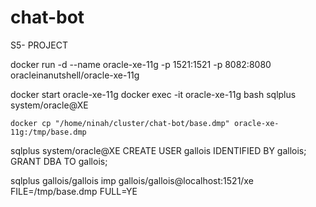 # chat-bot
S5- PROJECT 

docker run -d --name oracle-xe-11g -p 1521:1521 -p 8082:8080 oracleinanutshell/oracle-xe-11g


docker start oracle-xe-11g
docker exec -it oracle-xe-11g bash
sqlplus system/oracle@XE

	docker cp "/home/ninah/cluster/chat-bot/base.dmp" oracle-xe-11g:/tmp/base.dmp


sqlplus system/oracle@XE
  CREATE USER gallois IDENTIFIED BY gallois;
    GRANT DBA TO gallois;


sqlplus gallois/gallois
	imp gallois/gallois@localhost:1521/xe FILE=/tmp/base.dmp FULL=YE